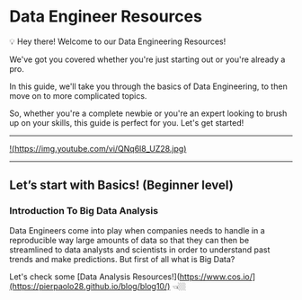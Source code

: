 # Data Engineer Resources

💡 Hey there! Welcome to our Data Engineering Resources!

We've got you covered whether you're just starting out or you're already a pro. 

In this guide, we'll take you through the basics of Data Engineering, to then move on to more complicated topics.

So, whether you're a complete newbie or you're an expert looking to brush up on your skills, this guide is perfect for you. Let's get started!

---

[!(https://img.youtube.com/vi/QNq6l8_UZ28.jpg)](https://www.youtube.com/watch?v=QNq6l8_UZ28)

---

## **Let’s start with** Basics! (Beginner level)

### Introduction To Big Data Analysis
    
Data Engineers come into play when companies needs to handle in a reproducible way large amounts of data so that they can then be streamlined to data analysts and scientists in order to understand past trends and make predictions. But first of all what is Big Data?

Let's check some [Data Analysis Resources!](https://www.cos.io/](https://pierpaolo28.github.io/blog/blog10/) 👈🏼
